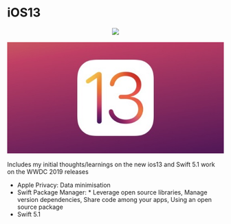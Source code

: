 # iOS13

<p align="center">
<img src="https://img.shields.io/badge/SWIFT-5.1-brightgreen.svg" />
</p>

![](https://github.com/RamitSharma991/iOS13/blob/master/ios13.jpg)



<Head>
Includes my initial thoughts/learnings on the new ios13 and Swift 5.1 work on the WWDC 2019 releases  
</Head>

- Apple Privacy:  Data minimisation
- Swift Package Manager: * Leverage open source libraries, Manage version dependencies, Share code among your apps, Using an open source package 
- Swift 5.1
